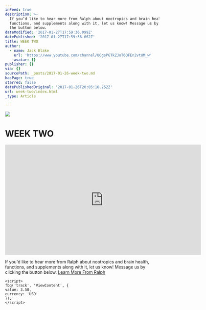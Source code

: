 ```yaml
---
inFeed: true
description: >-
  If you’d like to hear more from Ralph about nootropics and brain health,
  functions, and supplements along with it, let us know! Message us by clicking
  the button below.
dateModified: '2017-01-27T17:59:36.099Z'
datePublished: '2017-01-27T17:59:36.662Z'
title: WEEK TWO
author:
  - name: Jack Blake
    url: 'https://www.youtube.com/channel/UCgsPGTkZJoT6QFEn2vtUM_w'
    avatar: {}
publisher: {}
via: {}
sourcePath: _posts/2017-01-26-week-two.md
hasPage: true
starred: false
datePublishedOriginal: '2017-01-26T20:05:16.252Z'
url: week-two/index.html
_type: Article

---
```

![](https://the-grid-user-content.s3-us-west-2.amazonaws.com/138cc6f8-64fe-4c47-a956-d44f14f441cb.jpg)

# WEEK TWO

<iframe src="https://cdn.embedly.com/widgets/media.html?src=https%3A%2F%2Fwww.youtube.com%2Fembed%2Fx0SBVGKKT-w%3Ffeature%3Doembed&amp;url=http%3A%2F%2Fwww.youtube.com%2Fwatch%3Fv%3Dx0SBVGKKT-w&amp;image=https%3A%2F%2Fi.ytimg.com%2Fvi%2Fx0SBVGKKT-w%2Fhqdefault.jpg&amp;key=b7d04c9b404c499eba89ee7072e1c4f7&amp;type=text%2Fhtml&amp;schema=youtube" width="640" height="360" scrolling="no" frameborder="0" allowfullscreen="" style=""></iframe>

If you'd like to hear more from Ralph about nootropics and brain health, functions, and supplements along with it, let us know! Message us by clicking the button below.
[Learn More From Ralph ][0]

    <script>
    fbq('track', 'ViewContent', {
    value: 3.50,
    currency: 'USD'
    });
    </script>
    



[0]: https://www.facebook.com/heliofoodcompany/